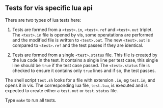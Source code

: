 Tests for vis specific lua api
------------------------------

There are two types of lua tests here:

1. Tests are formed from a `<test>.in`, `<test>.ref` and `<test>.out` triplet.
   The `<test>.in` file is opened by vis, some operatations are performed and
   the modified file is written to `<test>.out`. The new `<test>.out` is
   compared to `<test>.ref` and the test passes if they are identical.

2. Tests are formed from a single `<test>.status` file. This file is created by
   the lua code in the test. It contains a single line per test case, this
   single line should be `true` if the test case passed. The `<test>.status`
   file is checked to ensure it contains only `true` lines and if so, the test
   passes.

The shell script `test.sh` looks for a file with extension `.in`, eg `test.in`,
and opens it in vis. The corresponding lua file, `test.lua`, is executed and is 
expected to create either a `test.out` or `test.status` file.

Type `make` to run all tests.
